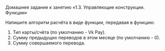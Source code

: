 Домашнее задание к занятию «1.3. Управляющие конструкции. Функции»

Напишите алгоритм расчёта в виде функции, передавая в функцию:

1. Тип карты/счёта (по умолчанию - Vk Pay).
2. Сумму предыдущих переводов в этом месяце (по умолчанию - 0).
3. Сумму совершаемого перевода.   

